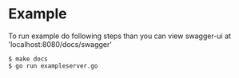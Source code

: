 # Example
To run example do following steps than you can view swagger-ui at 'localhost:8080/docs/swagger'
```
$ make docs
$ go run exampleserver.go 
```